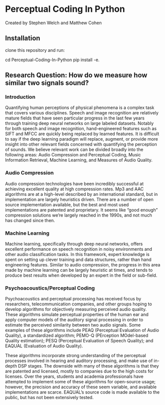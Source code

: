 # Perceptual Coding In Python

Created by Stephen Welch and Matthew Cohen

## Installation 

clone this repository and run:

cd Perceptual-Coding-In-Python
pip install -e.

## Research Question: How do we measure how similar two signals sound?

### Introduction

Quantifying human perceptions of physical phenomena is a complex task that covers various disciplines. Speech and image recognition are relatively mature fields that have seen particular progress in the last few years through training deep neural networks on large labeled datasets. Notably for both speech and image recognition, hand-engineered features such as SIFT and MFCC are quickly being replaced by learned features. It is difficult to say if the deep learning paradigm will replace, augment, or provide more insight into other relevant fields concerned with quantifying the perception of sounds. We believe relevant work can be divided broadly into the following areas: Audio Compression and Perceptual Coding, Music Information Retrieval, Machine Learning, and Measures of Audio Quality.

### Audio Compression
	
Audio compression technologies have been incredibly successful at achieving excellent quality at high compression rates. Mp3 and AAC algorithms are at a high-level described by an international standard, but in implementation are largely heuristics driven. There are a number of open source implementation available, but the best and most used implementations are patented and proprietary. It seems like “good enough” compression solutions we’re largely reached in the 1990s, and not much has changed since then. 

### Machine Learning

Machine learning, specifically through deep neural networks, offers excellent performance on speech recognition in noisy environments and other audio classification tasks. In this framework, expert knowledge is spent on setting up clever training and data structures, rather than hand engineering features. Similar to audio compression, the progress in this area made by machine learning can be largely heuristic at times, and tends to produce best results when developed by an expert in the field or sub-field.

### Psychoacoustics/Perceptual Coding
	
Psychoacoustics and perceptual processing has received focus by researchers, telecommunication companies, and other groups hoping to develop algorithms for objectively measuring perceived audio quality. These algorithms simulate perceptual properties of the human ear and apply computer models of the auditory signal processing in order to estimate the perceived similarity between two audio signals. Some examples of these algorithms include PEAQ (Perceptual Evaluation of Audio Quality), a standardized algorithm; PEMO-Q (PErception MOdel-based Quality estimation); PESQ (Perceptual Evaluation of Speech Quality); and EAQUAL (Evaluation of Audio Quality). 

These algorithms incorporate strong understanding of the perceptual processes involved in hearing and auditory processing, and make use of in-depth DSP stages. The downside with many of these algorithms is that they are patented and licensed, mostly to companies due to the high costs for licenses. Over the years, students and academia professionals have attempted to implement some of these algorithms for open-source usage; however, the precision and accuracy of these seem variable, and available implementations are scarce. EAQUAL’s source code is made available to the public, but has not been extensively tested.

